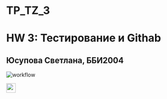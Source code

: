 # TP_TZ_3
# HW 3: Тестирование и Githab
## Юсупова Светлана, ББИ2004

![workflow](https://github.com/SvetlanaYusupova/TZ-3/actions/workflows/1.yml/badge.svg)

[<img src="https://s18955.pcdn.co/wp-content/uploads/2018/02/github.png" width="25"/>](https://github.com/SvetlanaYusupova/TP_TZ_3/actions)



